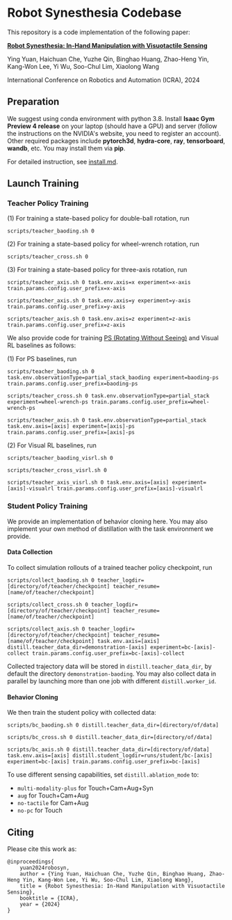# Robot Synesthesia Codebase

This repository is a code implementation of the following paper:

**[Robot Synesthesia: In-Hand Manipulation with Visuotactile Sensing](https://yingyuan0414.github.io/visuotactile/)**

Ying Yuan, Haichuan Che, Yuzhe Qin, Binghao Huang, Zhao-Heng Yin, Kang-Won Lee, Yi Wu, Soo-Chul Lim, Xiaolong Wang

International Conference on Robotics and Automation (ICRA), 2024



## Preparation

We suggest using conda environment with python 3.8. Install **Isaac Gym Preview 4 release** on your laptop (should have a GPU) and server (follow the instructions on the NVIDIA's website, you need to register an account). Other required packages include **pytorch3d**, **hydra-core**, **ray**, **tensorboard**, **wandb**, etc. You may install them via **pip**.

For detailed instruction, see [install.md](install.md).

## Launch Training
### Teacher Policy Training

(1) For training a state-based policy for double-ball rotation, run
```
scripts/teacher_baoding.sh 0
```
(2) For training a state-based policy for wheel-wrench rotation, run
```
scripts/teacher_cross.sh 0
```
(3) For training a state-based policy for three-axis rotation, run
```
scripts/teacher_axis.sh 0 task.env.axis=x experiment=x-axis train.params.config.user_prefix=x-axis
```
```
scripts/teacher_axis.sh 0 task.env.axis=y experiment=y-axis train.params.config.user_prefix=y-axis
```
```
scripts/teacher_axis.sh 0 task.env.axis=z experiment=z-axis train.params.config.user_prefix=z-axis
```

We also provide code for training [PS (Rotating Without Seeing)](https://touchdexterity.github.io/) and Visual RL baselines as follows:

(1) For PS baselines, run
```
scripts/teacher_baoding.sh 0 task.env.observationType=partial_stack_baoding experiment=baoding-ps train.params.config.user_prefix=baoding-ps
```
```
scripts/teacher_cross.sh 0 task.env.observationType=partial_stack experiment=wheel-wrench-ps train.params.config.user_prefix=wheel-wrench-ps
```
```
scripts/teacher_axis.sh 0 task.env.observationType=partial_stack task.env.axis=[axis] experiment=[axis]-ps train.params.config.user_prefix=[axis]-ps
```

(2) For Visual RL baselines, run
```
scripts/teacher_baoding_visrl.sh 0
```
```
scripts/teacher_cross_visrl.sh 0
```
```
scripts/teacher_axis_visrl.sh 0 task.env.axis=[axis] experiment=[axis]-visualrl train.params.config.user_prefix=[axis]-visualrl
```


### Student Policy Training
We provide an implementation of behavior cloning here. You may also implement your own method of distillation with the task environment we provide. 

#### Data Collection
To collect simulation rollouts of a trained teacher policy checkpoint, run
```
scripts/collect_baoding.sh 0 teacher_logdir=[directory/of/teacher/checkpoint] teacher_resume=[name/of/teacher/checkpoint]
```
```
scripts/collect_cross.sh 0 teacher_logdir=[directory/of/teacher/checkpoint] teacher_resume=[name/of/teacher/checkpoint]
```
```
scripts/collect_axis.sh 0 teacher_logdir=[directory/of/teacher/checkpoint] teacher_resume=[name/of/teacher/checkpoint] task.env.axis=[axis] distill.teacher_data_dir=demonstration-[axis] experiment=bc-[axis]-collect train.params.config.user_prefix=bc-[axis]-collect
```
Collected trajectory data will be stored in `distill.teacher_data_dir`, by default the directory `demonstration-baoding`. You may also collect data in parallel by launching more than one job with different `distill.worker_id`.

#### Behavior Cloning

We then train the student policy with collected data:
```
scripts/bc_baoding.sh 0 distill.teacher_data_dir=[directory/of/data]
```
```
scripts/bc_cross.sh 0 distill.teacher_data_dir=[directory/of/data]
```
```
scripts/bc_axis.sh 0 distill.teacher_data_dir=[directory/of/data] task.env.axis=[axis] distill.student_logdir=runs/student/bc-[axis] experiment=bc-[axis] train.params.config.user_prefix=bc-[axis]
```

To use different sensing capabilities, set `distill.ablation_mode` to:

* `multi-modality-plus` for Touch+Cam+Aug+Syn
* `aug` for Touch+Cam+Aug
* `no-tactile` for Cam+Aug
* `no-pc` for Touch

## Citing
Please cite this work as:
```
@inproceedings{
	yuan2024robosyn,
	author = {Ying Yuan, Haichuan Che, Yuzhe Qin, Binghao Huang, Zhao-Heng Yin, Kang-Won Lee, Yi Wu, Soo-Chul Lim, Xiaolong Wang},
	title = {Robot Synesthesia: In-Hand Manipulation with Visuotactile Sensing},
	booktitle = {ICRA},
	year = {2024}
} 
```